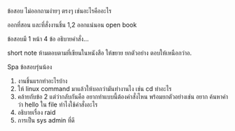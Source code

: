 ข้อสอบ ไม่ออกถามง่ายๆ ตรงๆ เช่นอะไรคืออะไร

ออกที่สอน และที่สั่งงานชิ้น 1,2 ออกแน่นอน
open book

ข้อสอบมี 1 หน้า 4 ข้อ
อธิบายคำสั่ง...

short note
ห้ามตอบตามที่เขียนในหนังสือ ให้ขยาย ยกตัวอย่าง ตอบให้เหนือกว่าอ.

Spa ข้อสอบรุ่นน้อง
1. งานชิ้นแรกทำอะไรบ้าง
2. ให้ linux command มาแล้วให้บอกว่ามันทำงานไง เช่น cd ทำอะไร
3. คล้ายกับข้อ 2 แต่ว่ากลับกันคือ อยากทำแบบนี้ต้องคำสั่งไหน พร้อมยกตัวอย่างเช่น อยาก ค้นหาคำว่า hello ใน file ทำไงใช้คำสั่งอะไร
4. อธิบายเรื่อง raid
5. การเป็น sys admin ที่ดี